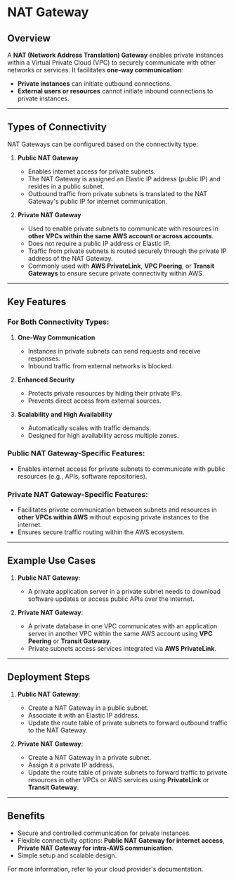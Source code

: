 # NAT Gateway

## Overview

A **NAT (Network Address Translation) Gateway** enables private instances within a Virtual Private Cloud (VPC) to securely communicate with other networks or services. It facilitates **one-way communication**:

- **Private instances** can initiate outbound connections.
- **External users or resources** cannot initiate inbound connections to private instances.

---

## Types of Connectivity

NAT Gateways can be configured based on the connectivity type:

1. **Public NAT Gateway**

   - Enables internet access for private subnets.
   - The NAT Gateway is assigned an Elastic IP address (public IP) and resides in a public subnet.
   - Outbound traffic from private subnets is translated to the NAT Gateway's public IP for internet communication.

2. **Private NAT Gateway**
   - Used to enable private subnets to communicate with resources in **other VPCs within the same AWS account or across accounts**.
   - Does not require a public IP address or Elastic IP.
   - Traffic from private subnets is routed securely through the private IP address of the NAT Gateway.
   - Commonly used with **AWS PrivateLink**, **VPC Peering**, or **Transit Gateways** to ensure secure private connectivity within AWS.

---

## Key Features

### For Both Connectivity Types:

1. **One-Way Communication**

   - Instances in private subnets can send requests and receive responses.
   - Inbound traffic from external networks is blocked.

2. **Enhanced Security**

   - Protects private resources by hiding their private IPs.
   - Prevents direct access from external sources.

3. **Scalability and High Availability**
   - Automatically scales with traffic demands.
   - Designed for high availability across multiple zones.

### Public NAT Gateway-Specific Features:

- Enables internet access for private subnets to communicate with public resources (e.g., APIs, software repositories).

### Private NAT Gateway-Specific Features:

- Facilitates private communication between subnets and resources in **other VPCs within AWS** without exposing private instances to the internet.
- Ensures secure traffic routing within the AWS ecosystem.

---

## Example Use Cases

1. **Public NAT Gateway**:

   - A private application server in a private subnet needs to download software updates or access public APIs over the internet.

2. **Private NAT Gateway**:
   - A private database in one VPC communicates with an application server in another VPC within the same AWS account using **VPC Peering** or **Transit Gateway**.
   - Private subnets access services integrated via **AWS PrivateLink**.

---

## Deployment Steps

1. **Public NAT Gateway**:

   - Create a NAT Gateway in a public subnet.
   - Associate it with an Elastic IP address.
   - Update the route table of private subnets to forward outbound traffic to the NAT Gateway.

2. **Private NAT Gateway**:
   - Create a NAT Gateway in a private subnet.
   - Assign it a private IP address.
   - Update the route table of private subnets to forward traffic to private resources in other VPCs or AWS services using **PrivateLink** or **Transit Gateway**.

---

## Benefits

- Secure and controlled communication for private instances.
- Flexible connectivity options: **Public NAT Gateway for internet access**, **Private NAT Gateway for intra-AWS communication**.
- Simple setup and scalable design.

For more information, refer to your cloud provider's documentation.
